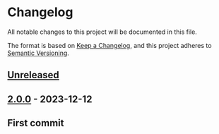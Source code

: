 # Changelog

All notable changes to this project will be documented in this file.

The format is based on [Keep a Changelog](https://keepachangelog.com/en/1.1.0/), and this project adheres
to [Semantic Versioning](https://semver.org/spec/v2.0.0.html).

## [Unreleased]

[Unreleased]: https://github.com/rjdemetra/rjd3stl/compare/v2.0.0...HEAD

## [2.0.0] - 2023-12-12

[2.0.0]: https://github.com/rjdemetra/rjd3stl/releases/tag/v2.0.0

## First commit
